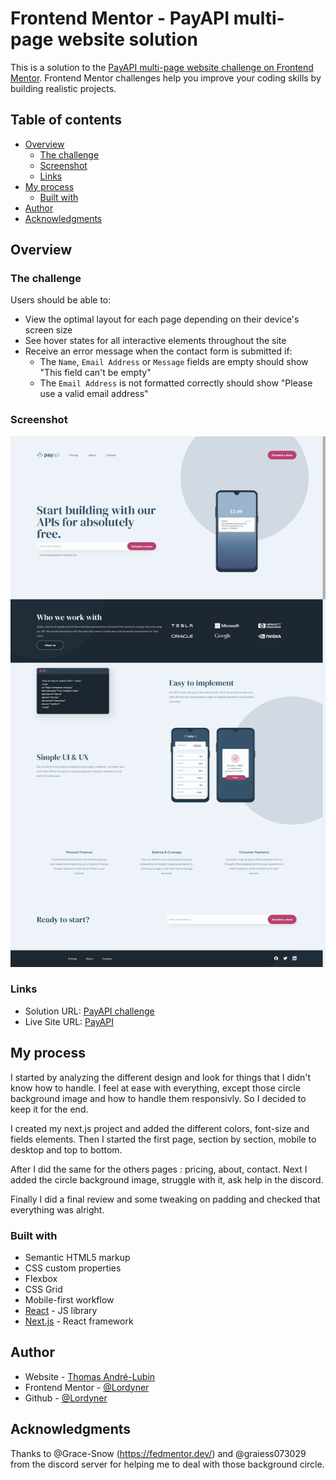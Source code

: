 # Frontend Mentor - PayAPI multi-page website solution

This is a solution to the [PayAPI multi-page website challenge on Frontend Mentor](https://www.frontendmentor.io/challenges/payapi-multipage-website-FDLR1Y11e). Frontend Mentor challenges help you improve your coding skills by building realistic projects. 

## Table of contents

- [Overview](#overview)
  - [The challenge](#the-challenge)
  - [Screenshot](#screenshot)
  - [Links](#links)
- [My process](#my-process)
  - [Built with](#built-with)
- [Author](#author)
- [Acknowledgments](#acknowledgments)

## Overview

### The challenge

Users should be able to:

- View the optimal layout for each page depending on their device's screen size
- See hover states for all interactive elements throughout the site
- Receive an error message when the contact form is submitted if:
  - The `Name`, `Email Address` or `Message` fields are empty should show "This field can't be empty"
  - The `Email Address` is not formatted correctly should show "Please use a valid email address"

### Screenshot

![](./fullScreen.png)


### Links

- Solution URL: [PayAPI challenge](https://www.frontendmentor.io/challenges/payapi-multipage-website-FDLR1Y11e/hub)
- Live Site URL: [PayAPI](https://pay-api-seven.vercel.app/)

## My process

I started by analyzing the different design and look for things that I didn't know how to handle. I feel at ease with everything, except those circle background image and how to handle them responsivly. So I decided to keep it for the end.

I created my next.js project and added the different colors, font-size and fields elements. Then I started the first page, section by section, mobile to desktop and top to bottom.

After I did the same for the others pages : pricing, about, contact. Next I added the circle background image, struggle with it, ask help in the discord.

Finally I did a final review and some tweaking on padding and checked that everything was alright.

### Built with

- Semantic HTML5 markup
- CSS custom properties
- Flexbox
- CSS Grid
- Mobile-first workflow
- [React](https://reactjs.org/) - JS library
- [Next.js](https://nextjs.org/) - React framework


## Author

- Website - [Thomas André-Lubin](https://www.thomasandrelubin.fr/)
- Frontend Mentor - [@Lordyner](https://www.frontendmentor.io/profile/Lordyner)
- Github - [@Lordyner](https://github.com/Lordyner)


## Acknowledgments

Thanks to @Grace-Snow (https://fedmentor.dev/) and @graiess073029 from the discord server for helping me to deal with those background circle.

